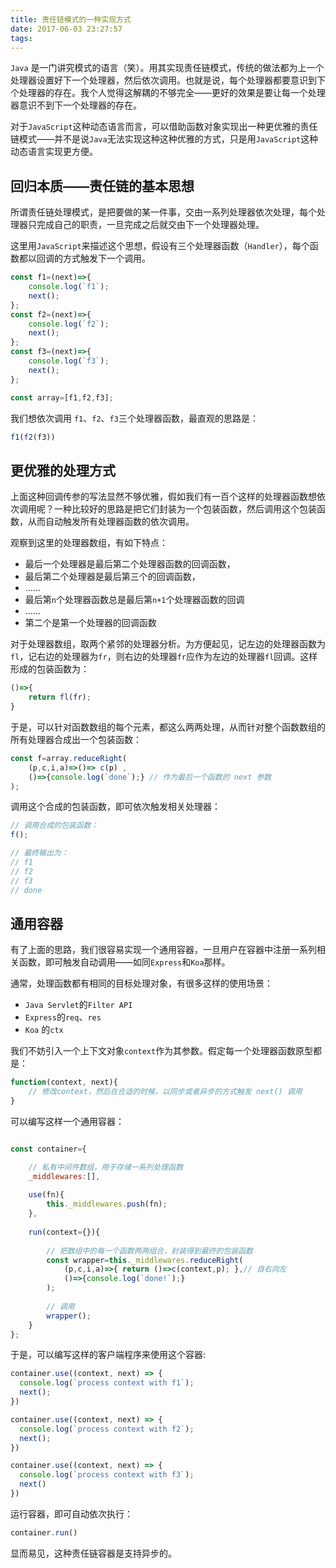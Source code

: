 ```yaml
---
title: 责任链模式的一种实现方式
date: 2017-06-03 23:27:57
tags:
---
```


`Java` 是一门讲究模式的语言（笑）。用其实现责任链模式，传统的做法都为上一个处理器设置好下一个处理器，然后依次调用。也就是说，每个处理器都要意识到下个处理器的存在。我个人觉得这解耦的不够完全——更好的效果是要让每一个处理器意识不到下一个处理器的存在。

对于`JavaScript`这种动态语言而言，可以借助函数对象实现出一种更优雅的责任链模式——并不是说`Java`无法实现这种这种优雅的方式，只是用`JavaScript`这种动态语言实现更方便。


## 回归本质——责任链的基本思想

所谓责任链处理模式，是把要做的某一件事，交由一系列处理器依次处理，每个处理器只完成自己的职责，一旦完成之后就交由下一个处理器处理。

这里用`JavaScript`来描述这个思想，假设有三个处理器函数（`Handler`），每个函数都以回调的方式触发下一个调用。
```JavaScript
const f1=(next)=>{
    console.log(`f1`);
    next();
};
const f2=(next)=>{
    console.log(`f2`);
    next();
};
const f3=(next)=>{
    console.log(`f3`);
    next();
};

const array=[f1,f2,f3];
```
我们想依次调用 `f1`、`f2`、`f3`三个处理器函数，最直观的思路是：
```JavaScript
f1(f2(f3))
```

## 更优雅的处理方式

上面这种回调传参的写法显然不够优雅，假如我们有一百个这样的处理器函数想依次调用呢？一种比较好的思路是把它们封装为一个包装函数，然后调用这个包装函数，从而自动触发所有处理器函数的依次调用。

观察到这里的处理器数组，有如下特点：
* 最后一个处理器是最后第二个处理器函数的回调函数，
* 最后第二个处理器是最后第三个的回调函数，
* ……
* 最后第`n`个处理器函数总是最后第`n+1`个处理器函数的回调
* ……
* 第二个是第一个处理器的回调函数

对于处理器数组，取两个紧邻的处理器分析。为方便起见，记左边的处理器函数为`fl`，记右边的处理器为`fr`，则右边的处理器`fr`应作为左边的处理器`fl`回调。这样形成的包装函数为：
```JavaScript
()=>{
    return fl(fr);
}
```
于是，可以针对函数数组的每个元素，都这么两两处理，从而针对整个函数数组的所有处理器合成出一个包装函数：

```JavaScript
const f=array.reduceRight(
    (p,c,i,a)=>()=> c(p) ,
    ()=>{console.log(`done`);} // 作为最后一个函数的 next 参数
);
```

调用这个合成的包装函数，即可依次触发相关处理器：
```JavaScript
// 调用合成的包装函数：
f();

// 最终输出为：
// f1
// f2
// f3
// done
```


## 通用容器

有了上面的思路，我们很容易实现一个通用容器，一旦用户在容器中注册一系列相关函数，即可触发自动调用——如同`Express`和`Koa`那样。

通常，处理函数都有相同的目标处理对象，有很多这样的使用场景：
* `Java Servlet`的`Filter API`
* `Express`的`req`、`res`
* `Koa` 的`ctx`

我们不妨引入一个上下文对象`context`作为其参数。假定每一个处理器函数原型都是：
```JavaScript
function(context, next){
    // 修改context，然后在合适的时候，以同步或者异步的方式触发 next() 调用
}
```

可以编写这样一个通用容器：

```JavaScript

const container={

    // 私有中间件数组，用于存储一系列处理函数
    _middlewares:[],
    
    use(fn){
        this._middlewares.push(fn);
    },
    
    run(context={}){
    
        // 把数组中的每一个函数两两组合，封装得到最终的包装函数
        const wrapper=this._middlewares.reduceRight(
            (p,c,i,a)=>{ return ()=>c(context,p); },// 自右向左
            ()=>{console.log(`done!`);}
        );
        
        // 调用
        wrapper();
    }
};

```



于是，可以编写这样的客户端程序来使用这个容器:
```JavaScript
container.use((context, next) => {
  console.log(`process context with f1`);
  next();
})

container.use((context, next) => {
  console.log(`process context with f2`);
  next();
})

container.use((context, next) => {
  console.log(`process context with f3`);
  next()
})
```

运行容器，即可自动依次执行：
```JavaScript
container.run() 
```

显而易见，这种责任链容器是支持异步的。